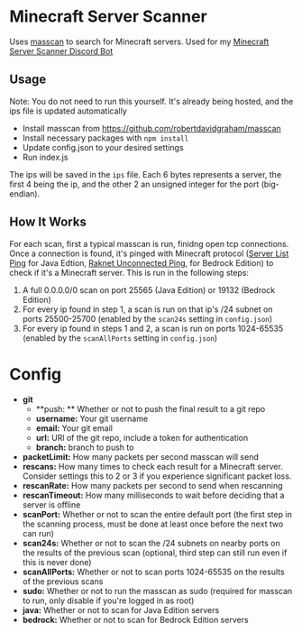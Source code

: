 # Minecraft Server Scanner
Uses [masscan](https://github.com/robertdavidgraham/masscan) to search for Minecraft servers. Used for my [Minecraft Server Scanner Discord Bot](https://github.com/kgurchiek/Minecraft-Server-Scanner-Discord-Bot)

## Usage
Note: You do not need to run this yourself. It's already being hosted, and the ips file is updated automatically
- Install masscan from https://github.com/robertdavidgraham/masscan
- Install necessary packages with `npm install`
- Update config.json to your desired settings
- Run index.js

The ips will be saved in the `ips` file. Each 6 bytes represents a server, the first 4 being the ip, and the other 2 an unsigned integer for the port (big-endian).

## How It Works
For each scan, first a typical masscan is run, finidng open tcp connections. Once a connection is found, it's pinged with Minecraft protocol ([Server List Ping](https://minecraft.wiki/w/Java_Edition_protocol/Server_List_Ping) for Java Edtion, [Raknet Unconnected Ping](https://wiki.bedrock.dev/servers/raknet#unconnected-pings), for Bedrock Edition) to check if it's a Minecraft server. This is run in the following steps:
1. A full 0.0.0.0/0 scan on port 25565 \(Java Edition\) or 19132 \(Bedrock Edition\)
2. For every ip found in step 1, a scan is run on that ip's /24 subnet on ports 25500-25700 (enabled by the `scan24s` setting in `config.json`)
3. For every ip found in steps 1 and 2, a scan is run on ports 1024-65535 (enabled by the `scanAllPorts` setting in `config.json`)

# Config
- **git** 
  - **push: ** Whether or not to push the final result to a git repo
  - **username:** Your git username
  - **email:** Your git email
  - **url:** URl of the git repo, include a token for authentication
  - **branch:** branch to push to
- **packetLimit:** How many packets per second masscan will send
- **rescans:** How many times to check each result for a Minecraft server. Consider settings this to 2 or 3 if you experience significant packet loss.
- **rescanRate:** How many packets per second to send when rescanning
- **rescanTimeout:** How many milliseconds to wait before deciding that a server is offline
- **scanPort:** Whether or not to scan the entire default port \(the first step in the scanning process, must be done at least once before the next two can run\)
- **scan24s:** Whether or not to scan the /24 subnets on nearby ports on the results of the previous scan \(optional, third step can still run even if this is never done\)
- **scanAllPorts:** Whether or not to scan ports 1024-65535 on the results of the previous scans
- **sudo:** Whether or not to run the masscan as sudo \(required for masscan to run, only disable if you're logged in as root\)
- **java:** Whether or not to scan for Java Edition servers
- **bedrock:** Whether or not to scan for Bedrock Edition servers
